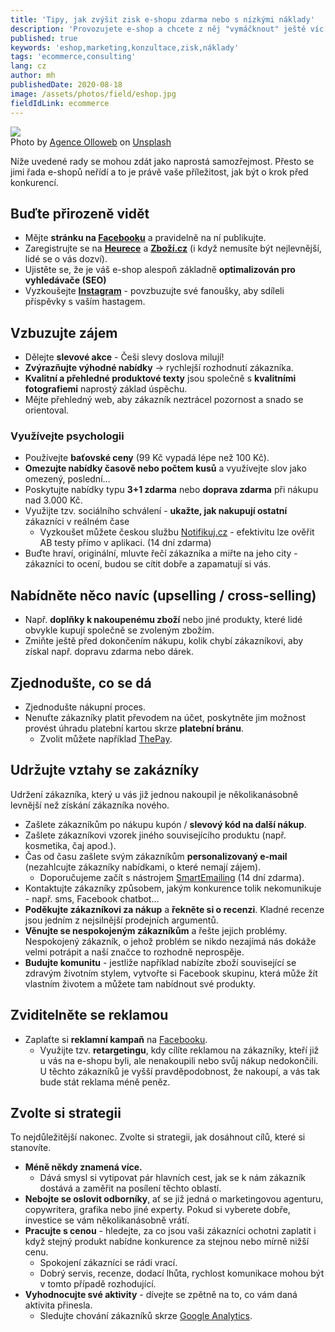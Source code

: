 ```yaml
---
title: 'Tipy, jak zvýšit zisk e-shopu zdarma nebo s nízkými náklady'
description: 'Provozujete e-shop a chcete z něj "vymáčknout" ještě víc peněz a k tomu jako bonus mít spokojené zákazníky?'
published: true
keywords: 'eshop,marketing,konzultace,zisk,náklady'
tags: 'ecommerce,consulting'
lang: cz
author: mh
publishedDate: 2020-08-18
image: /assets/photos/field/eshop.jpg
fieldIdLink: ecommerce
---
```


<div class="img-box-right">
    <img src="/assets/photos/field/eshop.jpg" />
    <br />
    <span class="img-caption">Photo by <a href="https://unsplash.com/@olloweb?utm_source=unsplash&amp;utm_medium=referral&amp;utm_content=creditCopyText">Agence Olloweb</a> on <a href="https://unsplash.com/s/photos/website?utm_source=unsplash&amp;utm_medium=referral&amp;utm_content=creditCopyText">Unsplash</a></span>
</div>

Níže uvedené rady se mohou zdát jako naprostá samozřejmost. Přesto se jimi řada e-shopů neřídí a to je právě
vaše příležitost, jak být o krok před konkurencí.


## Buďte přirozeně vidět

- Mějte **stránku na <a href="https://www.facebook.com/" target="_blank">Facebooku</a>** a pravidelně na ní publikujte.
- Zaregistrujte se na **<a href="https://www.heureka.cz/" target="_blank">Heurece</a>** a **<a href="https://www.zbozi.cz/" target="_blank">Zboží.cz</a>** (i když nemusíte být nejlevnější, lidé se o vás dozví).
- Ujistěte se, že je váš e-shop alespoň základně **optimalizován pro vyhledávače (SEO)**
- Vyzkoušejte **<a href="https://www.instagram.com/" target="_blank">Instagram</a>** - povzbuzujte své fanoušky, aby sdíleli příspěvky s vaším hastagem.


## Vzbuzujte zájem

- Dělejte **slevové akce** - Češi slevy doslova milují!
- **Zvýrazňujte výhodné nabídky** → rychlejší rozhodnutí zákazníka.
- **Kvalitní a přehledné produktové texty** jsou společně s **kvalitními fotografiemi** naprostý základ úspěchu.
- Mějte přehledný web, aby zákazník neztrácel pozornost a snado se orientoval.


### Využívejte psychologii

- Používejte **baťovské ceny** (99 Kč vypadá lépe než 100 Kč).
- **Omezujte nabídky časově nebo počtem kusů** a využívejte slov jako omezený, poslední…
- Poskytujte nabídky typu **3+1 zdarma** nebo **doprava zdarma** při nákupu nad 3.000 Kč.
- Využijte tzv. sociálního schválení - **ukažte, jak nakupují ostatní** zákazníci v reálném čase
    - Vyzkoušet můžete českou službu <a href="https://notifikuj.cz/?utm_source=cothema&utm_medium=havlicek&utm_campaign=blog&a_box=rxhnkctt&a_cha=havlicek" target="_blank">Notifikuj.cz</a> -
    efektivitu lze ověřit AB testy přímo v aplikaci. (14 dní zdarma)
- Buďte hraví, originální, mluvte řečí zákazníka a miřte na jeho city - zákazníci to ocení, budou se cítit dobře a zapamatují si vás.

## Nabídněte něco navíc (upselling / cross-selling)

- Např. **doplňky k nakoupenému zboží** nebo jiné produkty, které lidé obvykle kupují společně se zvoleným zbožím.
- Zmiňte ještě před dokončením nákupu, kolik chybí zákazníkovi, aby získal např. dopravu zdarma nebo dárek.


## Zjednodušte, co se dá

- Zjednodušte nákupní proces.
- Nenuťte zákazníky platit převodem na účet, poskytněte jim možnost provést úhradu platební kartou skrze **platební bránu**.
    - Zvolit můžete například <a href="https://www.thepay.cz/" target="_blank">ThePay</a>.

## Udržujte vztahy se zakázníky

Udržení zákazníka, který u vás již jednou nakoupil je několikanásobně levnější než získání zákazníka nového.

- Zašlete zákazníkům po nákupu kupón / **slevový kód na další nákup**.
- Zašlete zákazníkovi vzorek jiného souvisejícího produktu (např. kosmetika, čaj apod.).
- Čas od času zašlete svým zákazníkům **personalizovaný e-mail** (nezahlcujte zákazníky nabídkami,
o které nemají zájem).
    - Doporučujeme začít s nástrojem <a href="https://smartemailing.cz/zdarma?affiliateId=y8x9k" target="_blank">SmartEmailing</a>
    (14 dní zdarma).
- Kontaktujte zákazníky způsobem, jakým konkurence tolik nekomunikuje - např. sms, Facebook chatbot…
- **Poděkujte zákazníkovi za nákup** a **řekněte si o recenzi**. Kladné recenze jsou jedním z nejsilnější
prodejních argumentů.
- **Věnujte se nespokojeným zákazníkům** a řešte jejich problémy. Nespokojený zákazník, o jehož problém se nikdo
nezajímá nás dokáže velmi potrápit a naší značce to rozhodně neprospěje.
- **Budujte komunitu** - jestliže například nabízíte zboží související se zdravým životním stylem, vytvořte si
Facebook skupinu, která může žít vlastním životem a můžete tam nabídnout své produkty.


## Zviditelněte se reklamou

- Zaplaťte si **reklamní kampaň** na <a href="https://www.facebook.com/" target="_blank">Facebooku</a>.
    - Využijte tzv. **retargetingu**, kdy cílíte reklamou na zákazníky, kteří již u vás na e-shopu byli, ale
    nenakoupili nebo svůj nákup nedokončili. U těchto zákazníků je vyšší pravděpodobnost, že nakoupí, a vás tak bude
    stát reklama méně peněz.

## Zvolte si strategii

To nejdůležitější nakonec. Zvolte si strategii, jak dosáhnout cílů, které si stanovíte.

- **Méně někdy znamená více.**
    - Dává smysl si vytipovat pár hlavních cest, jak se k nám zákazník dostává a zaměřit na
posílení těchto oblastí.
- **Nebojte se oslovit odborníky**, ať se již jedná o marketingovou agenturu, copywritera, grafika nebo jiné experty.
Pokud si vyberete dobře, investice se vám několikanásobně vrátí.
- **Pracujte s cenou** - hledejte, za co jsou vaši zákazníci ochotni zaplatit i když stejný produkt nabídne konkurence
za stejnou nebo mírně nižší cenu.
    - Spokojení zákazníci se rádi vrací.
    - Dobrý servis, recenze, dodací lhůta, rychlost komunikace mohou být v tomto případě rozhodující.
- **Vyhodnocujte své aktivity** - dívejte se zpětně na to, co vám daná aktivita přinesla.
    - Sledujte chování zákazníků skrze <a href="https://analytics.google.com/" target="_blank">Google Analytics</a>.
